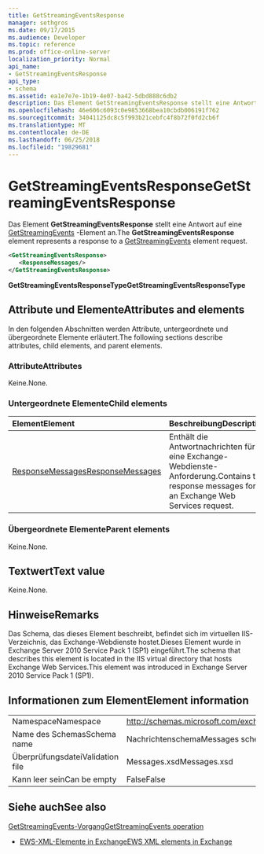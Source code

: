 ```yaml
---
title: GetStreamingEventsResponse
manager: sethgros
ms.date: 09/17/2015
ms.audience: Developer
ms.topic: reference
ms.prod: office-online-server
localization_priority: Normal
api_name:
- GetStreamingEventsResponse
api_type:
- schema
ms.assetid: ea1e7e7e-1b19-4e07-ba42-5dbd888c6db2
description: Das Element GetStreamingEventsResponse stellt eine Antwort auf eine GetStreamingEvents-Element an.
ms.openlocfilehash: 46e606c6093c0e9853668bea10cbdb006191f762
ms.sourcegitcommit: 34041125dc8c5f993b21cebfc4f8b72f0fd2cb6f
ms.translationtype: MT
ms.contentlocale: de-DE
ms.lasthandoff: 06/25/2018
ms.locfileid: "19829681"
---
```

# <a name="getstreamingeventsresponse"></a><span data-ttu-id="76896-103">GetStreamingEventsResponse</span><span class="sxs-lookup"><span data-stu-id="76896-103">GetStreamingEventsResponse</span></span>

<span data-ttu-id="76896-104">Das Element **GetStreamingEventsResponse** stellt eine Antwort auf eine [GetStreamingEvents](getstreamingevents.md) -Element an.</span><span class="sxs-lookup"><span data-stu-id="76896-104">The **GetStreamingEventsResponse** element represents a response to a [GetStreamingEvents](getstreamingevents.md) element request.</span></span> 
  
```xml
<GetStreamingEventsResponse>
   <ResponseMessages/>
</GetStreamingEventsResponse>
```

 <span data-ttu-id="76896-105">**GetStreamingEventsResponseType**</span><span class="sxs-lookup"><span data-stu-id="76896-105">**GetStreamingEventsResponseType**</span></span>
## <a name="attributes-and-elements"></a><span data-ttu-id="76896-106">Attribute und Elemente</span><span class="sxs-lookup"><span data-stu-id="76896-106">Attributes and elements</span></span>

<span data-ttu-id="76896-107">In den folgenden Abschnitten werden Attribute, untergeordnete und übergeordnete Elemente erläutert.</span><span class="sxs-lookup"><span data-stu-id="76896-107">The following sections describe attributes, child elements, and parent elements.</span></span>
  
### <a name="attributes"></a><span data-ttu-id="76896-108">Attribute</span><span class="sxs-lookup"><span data-stu-id="76896-108">Attributes</span></span>

<span data-ttu-id="76896-109">Keine.</span><span class="sxs-lookup"><span data-stu-id="76896-109">None.</span></span>
  
### <a name="child-elements"></a><span data-ttu-id="76896-110">Untergeordnete Elemente</span><span class="sxs-lookup"><span data-stu-id="76896-110">Child elements</span></span>

|<span data-ttu-id="76896-111">**Element**</span><span class="sxs-lookup"><span data-stu-id="76896-111">**Element**</span></span>|<span data-ttu-id="76896-112">**Beschreibung**</span><span class="sxs-lookup"><span data-stu-id="76896-112">**Description**</span></span>|
|:-----|:-----|
|[<span data-ttu-id="76896-113">ResponseMessages</span><span class="sxs-lookup"><span data-stu-id="76896-113">ResponseMessages</span></span>](responsemessages.md) <br/> |<span data-ttu-id="76896-114">Enthält die Antwortnachrichten für eine Exchange-Webdienste-Anforderung.</span><span class="sxs-lookup"><span data-stu-id="76896-114">Contains the response messages for an Exchange Web Services request.</span></span>  <br/> |
   
### <a name="parent-elements"></a><span data-ttu-id="76896-115">Übergeordnete Elemente</span><span class="sxs-lookup"><span data-stu-id="76896-115">Parent elements</span></span>

<span data-ttu-id="76896-116">Keine.</span><span class="sxs-lookup"><span data-stu-id="76896-116">None.</span></span>
  
## <a name="text-value"></a><span data-ttu-id="76896-117">Textwert</span><span class="sxs-lookup"><span data-stu-id="76896-117">Text value</span></span>

<span data-ttu-id="76896-118">Keine.</span><span class="sxs-lookup"><span data-stu-id="76896-118">None.</span></span>
  
## <a name="remarks"></a><span data-ttu-id="76896-119">Hinweise</span><span class="sxs-lookup"><span data-stu-id="76896-119">Remarks</span></span>

<span data-ttu-id="76896-120">Das Schema, das dieses Element beschreibt, befindet sich im virtuellen IIS-Verzeichnis, das Exchange-Webdienste hostet.Dieses Element wurde in Exchange Server 2010 Service Pack 1 (SP1) eingeführt.</span><span class="sxs-lookup"><span data-stu-id="76896-120">The schema that describes this element is located in the IIS virtual directory that hosts Exchange Web Services.This element was introduced in Exchange Server 2010 Service Pack 1 (SP1).</span></span>
  
## <a name="element-information"></a><span data-ttu-id="76896-121">Informationen zum Element</span><span class="sxs-lookup"><span data-stu-id="76896-121">Element information</span></span>

|||
|:-----|:-----|
|<span data-ttu-id="76896-122">Namespace</span><span class="sxs-lookup"><span data-stu-id="76896-122">Namespace</span></span>  <br/> |http://schemas.microsoft.com/exchange/services/2006/messages  <br/> |
|<span data-ttu-id="76896-123">Name des Schemas</span><span class="sxs-lookup"><span data-stu-id="76896-123">Schema name</span></span>  <br/> |<span data-ttu-id="76896-124">Nachrichtenschema</span><span class="sxs-lookup"><span data-stu-id="76896-124">Messages schema</span></span>  <br/> |
|<span data-ttu-id="76896-125">Überprüfungsdatei</span><span class="sxs-lookup"><span data-stu-id="76896-125">Validation file</span></span>  <br/> |<span data-ttu-id="76896-126">Messages.xsd</span><span class="sxs-lookup"><span data-stu-id="76896-126">Messages.xsd</span></span>  <br/> |
|<span data-ttu-id="76896-127">Kann leer sein</span><span class="sxs-lookup"><span data-stu-id="76896-127">Can be empty</span></span>  <br/> |<span data-ttu-id="76896-128">False</span><span class="sxs-lookup"><span data-stu-id="76896-128">False</span></span>  <br/> |
   
## <a name="see-also"></a><span data-ttu-id="76896-129">Siehe auch</span><span class="sxs-lookup"><span data-stu-id="76896-129">See also</span></span>



[<span data-ttu-id="76896-130">GetStreamingEvents-Vorgang</span><span class="sxs-lookup"><span data-stu-id="76896-130">GetStreamingEvents operation</span></span>](getstreamingevents-operation.md)


- [<span data-ttu-id="76896-131">EWS-XML-Elemente in Exchange</span><span class="sxs-lookup"><span data-stu-id="76896-131">EWS XML elements in Exchange</span></span>](ews-xml-elements-in-exchange.md)

